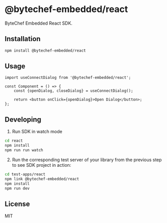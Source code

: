 # @bytechef-embedded/react

ByteChef Embedded React SDK.

## Installation

```bash
npm install @bytechef-embedded/react
```

## Usage

```tsx
import useConnectDialog from '@bytechef-embedded/react';

const Component = () => {
    const {openDialog, closeDialog} = useConnectDialog();

    return <button onClick={openDialog}>Open Dialog</button>;
};
```

## Developing

1. Run SDK in watch mode

```bash
cd react
npm install
npm run run watch
```

2. Run the corresponding test server of your library from the previous step to see SDK project in action:

```bash
cd test-apps/react
npm link @bytechef-embedded/react
npm install
npm run dev
```

## License

MIT
